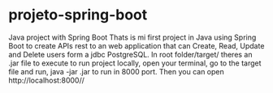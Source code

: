 # projeto-spring-boot
Java project with Spring Boot
Thats is mi first project in Java using Spring Boot to create APIs rest to an web application that can Create, Read, Update and Delete users form a jdbc PostgreSQL.
In root folder/target/ theres an .jar file to execute to run project locally, open your terminal, go to the target file and run, java -jar <project name-0.0.1-SNAPSHOT>.jar to run in 8000 port.
Then you can open http://localhost:8000/<project-name>/
